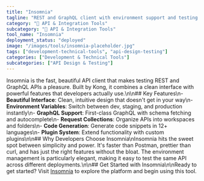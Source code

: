 ```yaml
---
title: "Insomnia"
tagline: "REST and GraphQL client with environment support and testing features"
category: "🔗 API & Integration Tools"
subcategory: "🔗 API & Integration Tools"
tool_name: "Insomnia"
deployment_status: "deployed"
image: "/images/tools/insomnia-placeholder.jpg"
tags: ["development-technical-tools", "api-design-testing"]
categories: ["Development & Technical Tools"]
subcategories: ["API Design & Testing"]
---
```

Insomnia is the fast, beautiful API client that makes testing REST and GraphQL APIs a pleasure. Built by Kong, it combines a clean interface with powerful features that developers actually use.\n\n## Key Features\n- **Beautiful Interface**: Clean, intuitive design that doesn't get in your way\n- **Environment Variables**: Switch between dev, staging, and production instantly\n- **GraphQL Support**: First-class GraphQL with schema fetching and autocomplete\n- **Request Collections**: Organize APIs into workspaces and folders\n- **Code Generation**: Generate code snippets in 12+ languages\n- **Plugin System**: Extend functionality with custom plugins\n\n## Why Developers Choose Insomnia\nInsomnia hits the sweet spot between simplicity and power. It's faster than Postman, prettier than curl, and has just the right features without the bloat. The environment management is particularly elegant, making it easy to test the same API across different deployments.\n\n## Get Started with Insomnia\n\nReady to get started? Visit [Insomnia](https://insomnia.rest) to explore the platform and begin using this tool.
